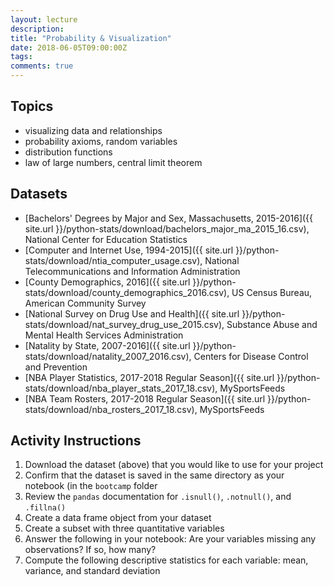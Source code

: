```yaml
---
layout: lecture
description: 
title: "Probability & Visualization"
date: 2018-06-05T09:00:00Z
tags:
comments: true
---
```


## Topics
 * visualizing data and relationships
 * probability axioms, random variables
 * distribution functions
 * law of large numbers, central limit theorem

## Datasets
 * [Bachelors' Degrees by Major and Sex, Massachusetts, 2015-2016]({{ site.url }}/python-stats/download/bachelors_major_ma_2015_16.csv), National Center for Education Statistics
 * [Computer and Internet Use, 1994-2015]({{ site.url }}/python-stats/download/ntia_computer_usage.csv), National Telecommunications and Information Administration
 * [County Demographics, 2016]({{ site.url }}/python-stats/download/county_demographics_2016.csv), US Census Bureau, American Community Survey
 * [National Survey on Drug Use and Health]({{ site.url }}/python-stats/download/nat_survey_drug_use_2015.csv), Substance Abuse and Mental Health Services Administration
 * [Natality by State, 2007-2016]({{ site.url }}/python-stats/download/natality_2007_2016.csv), Centers for Disease Control and Prevention
 * [NBA Player Statistics, 2017-2018 Regular Season]({{ site.url }}/python-stats/download/nba_player_stats_2017_18.csv), MySportsFeeds
 * [NBA Team Rosters, 2017-2018 Regular Season]({{ site.url }}/python-stats/download/nba_rosters_2017_18.csv), MySportsFeeds 

## Activity Instructions
 1. Download the dataset (above) that you would like to use for your project
 2. Confirm that the dataset is saved in the same directory as your notebook (in the `bootcamp` folder
 3. Review the `pandas` documentation for `.isnull()`, `.notnull()`, and `.fillna()`
 4. Create a data frame object from your dataset
 5. Create a subset with three quantitative variables
 6. Answer the following in your notebook: Are your variables missing any observations? If so, how many?
 7. Compute the following descriptive statistics for each variable: mean, variance, and standard deviation
